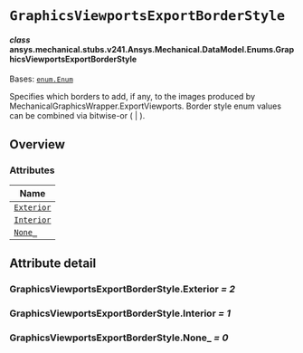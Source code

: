 # `GraphicsViewportsExportBorderStyle`

<a id="ansys.mechanical.stubs.v241.Ansys.Mechanical.DataModel.Enums.GraphicsViewportsExportBorderStyle"></a>

#### *class* ansys.mechanical.stubs.v241.Ansys.Mechanical.DataModel.Enums.GraphicsViewportsExportBorderStyle

Bases: [`enum.Enum`](https://docs.python.org/3/library/enum.html#enum.Enum)

Specifies which borders to add, if any, to the images produced by MechanicalGraphicsWrapper.ExportViewports.
Border style enum values can be combined via bitwise-or ( | ).

<!-- !! processed by numpydoc !! -->

<a id="overview"></a>

## Overview

### Attributes

| Name |
| -------------------------------------------------------------- |
| [`Exterior`](#GraphicsViewportsExportBorderStyle.Exterior) |
| [`Interior`](#GraphicsViewportsExportBorderStyle.Interior) |
| [`None_`](#GraphicsViewportsExportBorderStyle.None_) |

<a id="attribute-detail"></a>

## Attribute detail

<a id="GraphicsViewportsExportBorderStyle.Exterior"></a>

### GraphicsViewportsExportBorderStyle.Exterior *= 2*

<a id="GraphicsViewportsExportBorderStyle.Interior"></a>

### GraphicsViewportsExportBorderStyle.Interior *= 1*

<a id="GraphicsViewportsExportBorderStyle.None_"></a>

### GraphicsViewportsExportBorderStyle.None_ *= 0*


